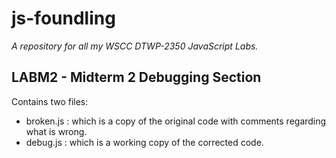 # js-foundling

*A repository for all my WSCC DTWP-2350 JavaScript Labs.*

## LABM2 - Midterm 2 Debugging Section

Contains two files:

- broken.js : which is a copy of the original code with comments regarding what is wrong.
- debug.js : which is a working copy of the corrected code.
